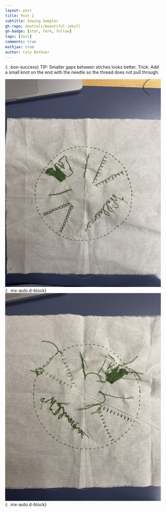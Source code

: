 ```yaml
---
layout: post
title: Post 2
subtitle: Sewing Sampler 
gh-repo: daattali/beautiful-jekyll
gh-badge: [star, fork, follow]
tags: [test]
comments: true
mathjax: true
author: Cole Bothner
---
```


{: .box-success}
TIP: Smaller gaps between stiches looks better.
Trick: Add a small knot on the end with the needle so the thread does not pull through. 

![image](/assets/img/IMG_2633.jpeg){: .mx-auto.d-block}
![image 2](/assets/img/IMG_2634.jpeg){: .mx-auto.d-block}
